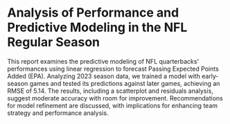 # Analysis of Performance and Predictive Modeling in the NFL Regular Season

This report examines the predictive modeling of NFL quarterbacks' performances using linear regression to forecast Passing Expected Points Added (EPA). Analyzing 2023 season data, we trained a model with early-season games and tested its predictions against later games, achieving an RMSE of 5.14. The results, including a scatterplot and residuals analysis, suggest moderate accuracy with room for improvement. Recommendations for model refinement are discussed, with implications for enhancing team strategy and performance analysis.
